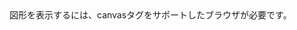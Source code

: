 <html>
<body>
<canvas id="sample" width="400" height="300">
図形を表示するには、canvasタグをサポートしたブラウザが必要です。
</canvas>
<script>
  var canvas = document.getElementById('sample');
  var context = canvas.getContext('2d');
  
  context.fillrect(math.random()*1000,math.random()*1000);
  
  
  
  
  
  
  
  requestAnimationFrame(main);
  }
  main();
</script>
</body>
</html>
